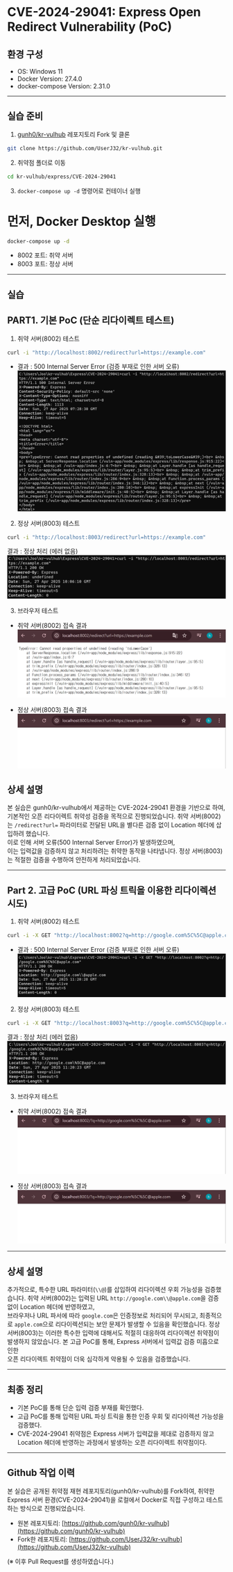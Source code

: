 # CVE-2024-29041: Express Open Redirect Vulnerability (PoC)

## 환경 구성

- OS: Windows 11
- Docker Version: 27.4.0
- docker-compose Version: 2.31.0

---

## 실습 준비

1. [gunh0/kr-vulhub](https://github.com/gunh0/kr-vulhub) 레포지토리 Fork 및 클론
```bash
git clone https://github.com/UserJ32/kr-vulhub.git
```
2. 취약점 폴더로 이동
```bash
cd kr-vulhub/express/CVE-2024-29041
```
3. `docker-compose up -d` 명령어로 컨테이너 실행
# 먼저, Docker Desktop 실행
```bash
docker-compose up -d
```
   - 8002 포트: 취약 서버
   - 8003 포트: 정상 서버

---

## 실습
## PART1. 기본 PoC (단순 리다이렉트 테스트)

1. 취약 서버(8002) 테스트
```bash
curl -i "http://localhost:8002/redirect?url=https://example.com"
```
- 결과 : 500 Internal Server Error (검증 부재로 인한 서버 오류)
![500 Internal Server Error](image-4.png)

2. 정상 서버(8003) 테스트
```bash
curl -i "http://localhost:8003/redirect?url=https://example.com"
```
결과 : 정상 처리 (에러 없음)
![normal](image-5.png)

3. 브라우저 테스트
- 취약 서버(8002) 접속 결과
![Error Browser](image-6.png)

- 정상 서버(8003) 접속 결과
![Normal Browser](image-7.png)

## 상세 설명
본 실습은 gunh0/kr-vulhub에서 제공하는 CVE-2024-29041 환경을 기반으로 하여, 기본적인 오픈 리다이렉트 취약성 검증을 목적으로 진행되었습니다. 취약 서버(8002)는 `/redirect?url=` 파라미터로 전달된 URL을 별다른 검증 없이 Location 헤더에 삽입하려 했습니다.  
이로 인해 서버 오류(500 Internal Server Error)가 발생하였으며,  
이는 입력값을 검증하지 않고 처리하려는 취약한 동작을 나타냅니다. 정상 서버(8003)는 적절한 검증을 수행하여 안전하게 처리되었습니다.

---

## Part 2. 고급 PoC (URL 파싱 트릭을 이용한 리다이렉션 시도)
1. 취약 서버(8002) 테스트
```bash
curl -i -X GET "http://localhost:8002?q=http://google.com%5C%5C@apple.com"
```
- 결과 : 500 Internal Server Error (검증 부재로 인한 서버 오류)
![8002](image-9.png)

2. 정상 서버(8003) 테스트
```bash
curl -i -X GET "http://localhost:8003?q=http://google.com%5C%5C@apple.com"
```
결과 : 정상 처리 (에러 없음)
![8003](image-8.png)

3. 브라우저 테스트
- 취약 서버(8002) 접속 결과
![8002 Browser2](image-10.png)

- 정상 서버(8003) 접속 결과
![8003 Browser2](image-11.png)

---

## 상세 설명
추가적으로, 특수한 URL 파라미터(`\\@`)를 삽입하여 리다이렉션 우회 가능성을 검증했습니다. 취약 서버(8002)는 입력된 URL `http://google.com\\@apple.com`을 검증 없이 Location 헤더에 반영하였고,  
브라우저나 URL 파서에 따라 `google.com`은 인증정보로 처리되어 무시되고, 최종적으로 `apple.com`으로 리다이렉션되는 보안 문제가 발생할 수 있음을 확인했습니다. 정상 서버(8003)는 이러한 특수한 입력에 대해서도 적절히 대응하여 리다이렉션 취약점이 발생하지 않았습니다. 본 고급 PoC를 통해, Express 서버에서 입력값 검증 미흡으로 인한  
오픈 리다이렉트 취약점이 더욱 심각하게 악용될 수 있음을 검증했습니다.

---

## 최종 정리
- 기본 PoC를 통해 단순 입력 검증 부재를 확인했다.
- 고급 PoC를 통해 입력된 URL 파싱 트릭을 통한 인증 우회 및 리다이렉션 가능성을 검증했다.
- CVE-2024-29041 취약점은 Express 서버가 입력값을 제대로 검증하지 않고 Location 헤더에 반영하는 과정에서 발생하는 오픈 리다이렉트 취약점이다.

---

## Github 작업 이력

본 실습은 공개된 취약점 재현 레포지토리(gunh0/kr-vulhub)를 Fork하여, 취약한 Express 서버 환경(CVE-2024-29041)을 로컬에서 Docker로 직접 구성하고 테스트하는 방식으로 진행되었습니다.

- 원본 레포지토리: [https://github.com/gunh0/kr-vulhub](https://github.com/gunh0/kr-vulhub)
- Fork한 레포지토리: [https://github.com/UserJ32/kr-vulhub](https://github.com/UserJ32/kr-vulhub)

(※ 이후 Pull Request를 생성하였습니다.)
